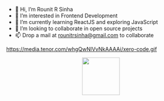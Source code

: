 - 👋 Hi, I’m Rounit R Sinha
- 👀 I’m interested in Frontend Development 
- 🌱 I’m currently learning ReactJS and exploring JavaScript
- 💞️ I’m looking to collaborate in open source projects
- 📫 Drop a mail at rounitrsinha@gmail.com to collaborate

<!---
rounit08/rounit08 is a ✨ special ✨ repository because its `README.md` (this file) appears on your GitHub profile.
You can click the Preview link to take a look at your changes.
--->

https://media.tenor.com/whgQwNlVvNkAAAAi/xero-code.gif

<div id="header" align="center">
  <img src="https://media.giphy.com/media/M9gbBd9nbDrOTu1Mqx/giphy.gif" width="100"/>
</div>
